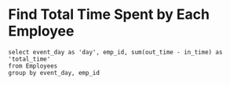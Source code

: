 # Find Total Time Spent by Each Employee
```
select event_day as 'day', emp_id, sum(out_time - in_time) as 'total_time'
from Employees
group by event_day, emp_id
```